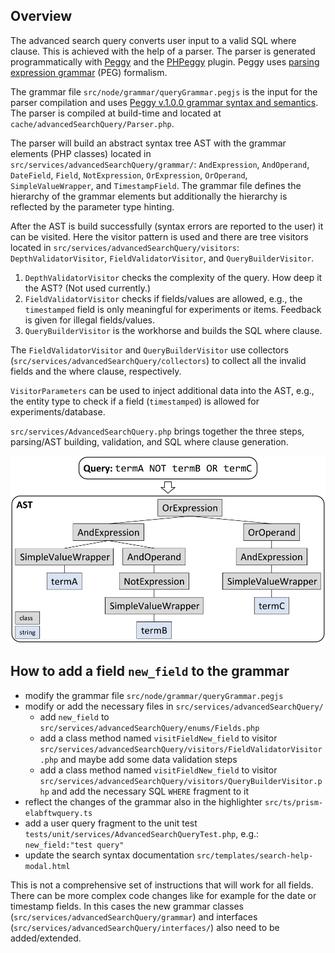 ## Overview

The advanced search query converts user input to a valid SQL where clause. This is achieved with the help of a parser. The parser is generated programmatically with [Peggy](https://github.com/peggyjs/peggy) and the [PHPeggy](https://github.com/marcelbolten/phpeggy) plugin. Peggy uses [parsing expression grammar](http://en.wikipedia.org/wiki/Parsing_expression_grammar) (PEG) formalism.

The grammar file `src/node/grammar/queryGrammar.pegjs` is the input for the parser compilation and uses [Peggy v.1.0.0 grammar syntax and semantics](https://github.com/peggyjs/peggy/tree/v1.0.0#grammar-syntax-and-semantics). The parser is compiled at build-time and located at `cache/advancedSearchQuery/Parser.php`.

The parser will build an abstract syntax tree AST with the grammar elements (PHP classes) located in `src/services/advancedSearchQuery/grammar/`: `AndExpression`, `AndOperand`, `DateField`, `Field`, `NotExpression`, `OrExpression`, `OrOperand`, `SimpleValueWrapper`, and `TimestampField`. The grammar file defines the hierarchy of the grammar elements but additionally the hierarchy is reflected by the parameter type hinting.

After the AST is build successfully (syntax errors are reported to the user) it can be visited. Here the visitor pattern is used and there are tree visitors located in `src/services/advancedSearchQuery/visitors`: `DepthValidatorVisitor`, `FieldValidatorVisitor`, and `QueryBuilderVisitor`.

1. `DepthValidatorVisitor` checks the complexity of the query. How deep it the AST? (Not used currently.)
2. `FieldValidatorVisitor` checks if fields/values are allowed, e.g., the `timestamped` field is only meaningful for experiments or items. Feedback is given for illegal fields/values.
3. `QueryBuilderVisitor` is the workhorse and builds the SQL where clause.

The `FieldValidatorVisitor` and `QueryBuilderVisitor` use collectors (`src/services/advancedSearchQuery/collectors`) to collect all the invalid fields and the where clause, respectively.

`VisitorParameters` can be used to inject additional data into the AST, e.g., the entity type to check if a field (`timestamped`) is allowed for experiments/database.

`src/services/AdvancedSearchQuery.php` brings together the three steps, parsing/AST building, validation, and SQL where clause generation.

![Query and AST example!](Query-AST-example.svg "Query and AST example")

## How to add a field `new_field` to the grammar
- modify the grammar file `src/node/grammar/queryGrammar.pegjs`
- modify or add the necessary files in `src/services/advancedSearchQuery/`
  - add `new_field` to `src/services/advancedSearchQuery/enums/Fields.php`
  - add a class method named `visitFieldNew_field` to visitor `src/services/advancedSearchQuery/visitors/FieldValidatorVisitor.php` and maybe add some data validation steps
  - add a class method named `visitFieldNew_field` to visitor `src/services/advancedSearchQuery/visitors/QueryBuilderVisitor.php` and add the necessary SQL `WHERE` fragment to it
- reflect the changes of the grammar also in the highlighter `src/ts/prism-elabftwquery.ts`
- add a user query fragment to the unit test `tests/unit/services/AdvancedSearchQueryTest.php`, e.g.: `new_field:"test query"`
- update the search syntax documentation `src/templates/search-help-modal.html`

This is not a comprehensive set of instructions that will work for all fields. There can be more complex code changes like for example for the date or timestamp fields. In this cases the new grammar classes (`src/services/advancedSearchQuery/grammar`) and interfaces (`src/services/advancedSearchQuery/interfaces/`) also need to be added/extended.
